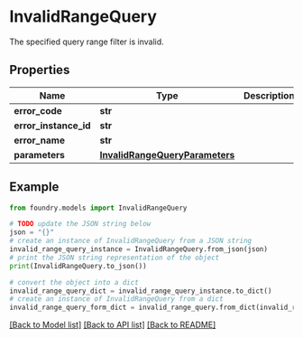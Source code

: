 # InvalidRangeQuery

The specified query range filter is invalid.

## Properties

Name | Type | Description | Notes
------------ | ------------- | ------------- | -------------
**error_code** | **str** |  |
**error_instance_id** | **str** |  | \[optional\]
**error_name** | **str** |  |
**parameters** | [**InvalidRangeQueryParameters**](InvalidRangeQueryParameters.md) |  |

## Example

```python
from foundry.models import InvalidRangeQuery

# TODO update the JSON string below
json = "{}"
# create an instance of InvalidRangeQuery from a JSON string
invalid_range_query_instance = InvalidRangeQuery.from_json(json)
# print the JSON string representation of the object
print(InvalidRangeQuery.to_json())

# convert the object into a dict
invalid_range_query_dict = invalid_range_query_instance.to_dict()
# create an instance of InvalidRangeQuery from a dict
invalid_range_query_form_dict = invalid_range_query.from_dict(invalid_range_query_dict)
```

[\[Back to Model list\]](../README.md#documentation-for-models) [\[Back to API list\]](../README.md#documentation-for-api-endpoints) [\[Back to README\]](../README.md)
